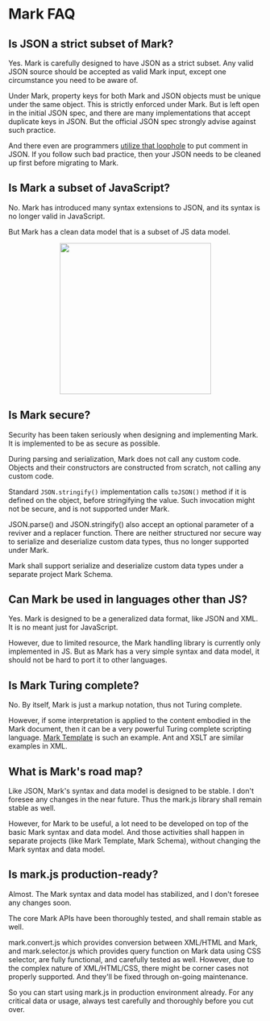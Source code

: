 # Mark FAQ

## Is JSON a strict subset of Mark?

Yes. Mark is carefully designed to have JSON as a strict subset. Any valid JSON source should be accepted as valid Mark input, except one circumstance you need to be aware of.

Under Mark, property keys for both Mark and JSON objects must be unique under the same object. This is strictly enforced under Mark. But is left open in the initial JSON spec, and there are many implementations that accept duplicate keys in JSON. But the official JSON spec strongly advise against such practice.

And there even are programmers [utilize that loophole](https://stackoverflow.com/questions/244777/can-comments-be-used-in-json) to put comment in JSON. If you follow such bad practice, then your JSON needs to be cleaned up first before migrating to Mark.

## Is Mark a subset of JavaScript?

No. Mark has introduced many syntax extensions to JSON, and its syntax is no longer valid in JavaScript.

But Mark has a clean data model that is a subset of JS data model.

<div align="center">
<img src='https://mark.js.org/data-model.png' width='300'>
</div>

## Is Mark secure?

Security has been taken seriously when designing and implementing Mark. It is implemented to be as secure as possible.

During parsing and serialization, Mark does not call any custom code. Objects and their constructors are constructed from scratch, not calling any custom code.

Standard `JSON.stringify()` implementation calls `toJSON()` method if it is defined on the object, before stringifying the value. Such invocation might not be secure, and is not supported under Mark.

JSON.parse() and JSON.stringify() also accept an optional parameter of a reviver and a replacer function. There are neither structured nor secure way to serialize and deserialize custom data types, thus no longer supported under Mark.

Mark shall support serialize and deserialize custom data types under a separate project Mark Schema.

## Can Mark be used in languages other than JS?

Yes. Mark is designed to be a generalized data format, like JSON and XML. It is no meant just for JavaScript.

However, due to limited resource, the Mark handling library is currently only implemented in JS. But as Mark has a very simple syntax and data model, it should not be hard to port it to other languages. 

## Is Mark Turing complete?

No. By itself, Mark is just a markup notation, thus not Turing complete.

However, if some interpretation is applied to the content embodied in the Mark document, then it can be a very powerful Turing complete scripting language. [Mark Template](https://github.com/henry-luo/mark-template) is such an example. Ant and XSLT are similar examples in XML.

## What is Mark's road map?

Like JSON, Mark's syntax and data model is designed to be stable. I don't foresee any changes in the near future. Thus the mark.js library shall remain stable as well.

However, for Mark to be useful, a lot need to be developed on top of the basic Mark syntax and data model. And those activities shall happen in separate projects (like Mark Template, Mark Schema), without changing the Mark syntax and data model.

## Is mark.js production-ready?

Almost. The Mark syntax and data model has stabilized, and I don't foresee any changes soon.

The core Mark APIs have been thoroughly tested, and shall remain stable as well.

mark.convert.js which provides conversion between XML/HTML and Mark, and mark.selector.js which provides query function on Mark data using CSS selector, are fully functional, and carefully tested as well. However, due to the complex nature of XML/HTML/CSS, there might be corner cases not properly supported. And they'll be fixed through on-going maintenance.

So you can start using mark.js in production environment already. For any critical data or usage, always test carefully and thoroughly before you cut over. 